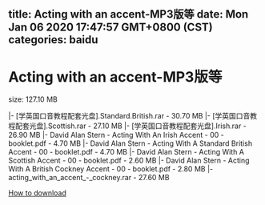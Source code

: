 
title: Acting with an accent-MP3版等
date: Mon Jan 06 2020 17:47:57 GMT+0800 (CST)    
categories: baidu
---

# Acting with an accent-MP3版等
size: 127.10 MB
 
 
|- [学英国口音教程配套光盘].Standard.British.rar - 30.70 MB
|- [学英国口音教程配套光盘].Scottish.rar - 27.10 MB
|- [学英国口音教程配套光盘].Irish.rar - 26.90 MB
|- David Alan Stern - Acting With An Irish Accent - 00 - booklet.pdf - 4.70 MB
|- David Alan Stern - Acting With A Standard British Accent - 00 - booklet.pdf - 4.70 MB
|- David Alan Stern - Acting With A Scottish Accent - 00 - booklet.pdf - 2.60 MB
|- David Alan Stern - Acting With A British Cockney Accent - 00 - booklet.pdf - 2.80 MB
|- acting_with_an_accent_-_cockney.rar - 27.60 MB

[How to download](https://bpcam.bemobtrk.com/go/2ceec3aa-1ca2-46d6-b9ff-aaa5c184517c?jno=2104)